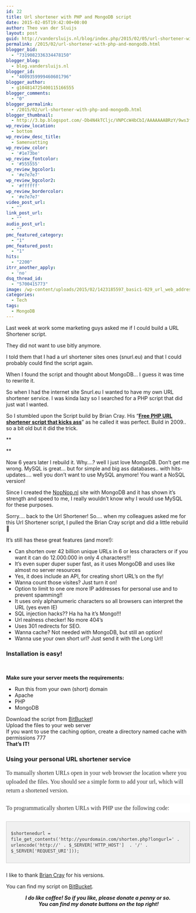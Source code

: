 ```yaml
---
id: 22
title: Url shortener with PHP and MongoDB script
date: 2015-02-05T19:42:00+00:00
author: Theo van der Sluijs
layout: post
guid: http://vandersluijs.nl/blog/index.php/2015/02/05/url-shortener-with-php-and-mongodb/
permalink: /2015/02/url-shortener-with-php-and-mongodb.html
blogger_bid:
  - "7319082336334478150"
blogger_blog:
  - blog.vandersluijs.nl
blogger_id:
  - "4009359999460601796"
blogger_author:
  - g104814725400115166555
blogger_comments:
  - "0"
blogger_permalink:
  - /2015/02/url-shortener-with-php-and-mongodb.html
blogger_thumbnail:
  - http://3.bp.blogspot.com/-Db4N4kTCljc/VNPCcW4bCbI/AAAAAAABRzY/9ws3flksoAs/s1600/1423185597_basic1-029_url_web_address-512.png
wp_review_location:
  - bottom
wp_review_desc_title:
  - Samenvatting
wp_review_color:
  - '#1e73be'
wp_review_fontcolor:
  - '#555555'
wp_review_bgcolor1:
  - '#e7e7e7'
wp_review_bgcolor2:
  - '#ffffff'
wp_review_bordercolor:
  - '#e7e7e7'
video_post_url:
  - ""
link_post_url:
  - ""
audio_post_url:
  - ""
pmc_featured_category:
  - "1"
pmc_featured_post:
  - "1"
hits:
  - "2200"
itrr_another_apply:
  - 'no'
dsq_thread_id:
  - "5700415773"
image: /wp-content/uploads/2015/02/1423185597_basic1-029_url_web_address-512.png
categories:
  - Tech
tags:
  - MongoDB
---
```

<div class="separator" style="clear: both; text-align: left;">
  Last week at work some marketing guys asked me if I could build a URL Shortener script.
</div>

They did not want to use bitly anymore.

I told them that I had a url shortener sites ones (snurl.eu) and that I could probably could find the script again.

When I found the script and thought about MongoDB&#8230; I guess it was time to rewrite it.
  
<!--more-->

So when I had the internet site Snurl.eu I wanted to have my own URL shortener service. I was kinda lazy so I searched for a PHP script that did just wat I wanted.

So I stumbled upon the Script build by Brian Cray. His &#8220;**<a href="http://briancray.com/posts/free-php-url-shortener-script/" target="_blank" rel="nofollow">Free PHP URL shortener script that kicks ass</a>**&#8221; as he called it was perfect. Build in 2009.. so a bit old but it did the trick.
  
**
  
** 
  
Now 6 years later I rebuild it. Why&#8230;.? well I just love MongoDB. Don&#8217;t get me wrong. MySQL is great&#8230; but for simple and big ass databases.. with hits-updates&#8230;. well you don&#8217;t want to use MySQL anymore! You want a NoSQL version!

Since I created the [NopNop.nl](http://www.nopnop.nl/) site with MongoDB and it has shown it&#8217;s strength and speed to me, I really wouldn&#8217;t know why I would use MySQL for these purposes.

Sorry&#8230;. back to the Url Shortener! So&#8230;. when my colleagues asked me for this Url Shortener script, I pulled the Brian Cray script and did a little rebuild 🙂

It&#8217;s still has these great features (and more!):

  * Can shorten over 42 billion unique URLs in 6 or less characters or if you want it can do 12.000.000 in only 4 characters!!!
  * It&#8217;s even super duper super fast, as it uses MongoDB and uses like almost no server resources
  * Yes, it does include an API, for creating short URL&#8217;s on the fly!
  * Wanna count those visites? Just turn it on!
  * Option to limit to one ore more IP addresses for personal use and to prevent spamming!!
  * It uses only alphanumeric characters so all browsers can interpret the URL (yes even IE)
  * SQL injection hacks?? Ha ha ha it&#8217;s Mongo!!!
  * Url realness checker! No more 404&#8217;s
  * Uses 301 redirects for SEO.
  * Wanna cache? Not needed with MongoDB, but still an option!
  * Wanna use your own short url? Just send it with the Long Url!

### Installation is easy!

&nbsp;

<div>
  <b>Make sure your server meets the requirements:</b>
</div>

<div>
  <div>
    <ul>
      <li>
        Run this from your own (short) domain
      </li>
      <li>
        Apache
      </li>
      <li>
        PHP
      </li>
      <li>
        MongoDB
      </li>
    </ul>
  </div>
  
  <div>
  </div>
  
  <div>
    Download the script from <a href="https://bitbucket.org/tvdsluijs/url-shortener-php-mongodb">BitBucket</a>!
  </div>
  
  <div>
    Upload the files to your web server
  </div>
  
  <div>
  </div>
  
  <div>
    If you want to use the caching option, create a directory named cache with permissions 777
  </div>
</div>

<div>
</div>

<div>
  <b>That&#8217;s IT!</b>
</div>

<div>
</div>

<div>
  <h3>
    Using your personal URL shortener service
  </h3>
  
  <div style="background-color: white; box-sizing: border-box; color: #333333; font-family: 'Roboto Slab', serif; font-size: 16px; line-height: 24px; margin-bottom: 24px; position: relative;">
    To manually shorten URLs open in your web browser the location where you uploaded the files. You should see a simple form to add your url, which will return a shortened version.
  </div>
  
  <div style="background-color: white; box-sizing: border-box; color: #333333; font-family: 'Roboto Slab', serif; font-size: 16px; line-height: 24px; margin-bottom: 24px; position: relative;">
    To programmatically shorten URLs with PHP use the following code:
  </div>
  
  <div class="highlight" style="background: #f0f0f0; border: 1px solid #cccccc; box-sizing: border-box; color: #333333; font-family: 'Roboto Slab', serif; font-size: 16px; line-height: 24px; margin-bottom: 24px; min-width: 100%; overflow: hidden; padding: 12px; position: relative;">
    <pre style="box-sizing: border-box; font-family: monospace, serif; font-size: 12px; line-height: 16px; position: relative; white-space: pre-wrap; word-wrap: break-word;">$shortenedurl = file_get_contents('http://yourdomain.com/shorten.php?longurl=' . urlencode('http://' . $_SERVER['HTTP_HOST']  . '/' . $_SERVER['REQUEST_URI']));</pre>
  </div>
</div>

I like to thank <a href="https://github.com/briancray/PHP-URL-Shortener" target="_blank" rel="nofollow">Brian Cray</a> for his versions.

You can find my script on [BitBucket](https://bitbucket.org/tvdsluijs/url-shortener-php-mongodb).

<div style="text-align: center;">
  <b><i>I do like coffee! So if you like, please donate a penny or so.</i></b>
</div>

<div style="text-align: center;">
  <b><i> You can find my donate buttons on the top right!</i></b>
</div>